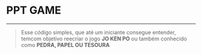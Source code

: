 # PPT GAME
____
> Esse código simples, que até um iniciante consegue entender, temcom objetivo reecriar o jogo **JO KEN PO** ou também conhecido como **PEDRA, PAPEL OU TESOURA**
<!--falta comentar mais algumas outras info's-->

